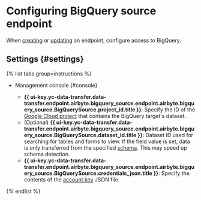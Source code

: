 # Configuring BigQuery source endpoint

When [creating](../index.md#create) or [updating](../index.md#update) an endpoint, configure access to BigQuery.

## Settings {#settings}

{% list tabs group=instructions %}

- Management console {#console}

   * **{{ ui-key.yc-data-transfer.data-transfer.endpoint.airbyte.bigquery_source.endpoint.airbyte.bigquery_source.BigQuerySource.project_id.title }}**: Specify the ID of the [Google Cloud project](https://cloud.google.com/resource-manager/docs/creating-managing-projects) that contains the BigQuery target's dataset.
   * (Optional) **{{ ui-key.yc-data-transfer.data-transfer.endpoint.airbyte.bigquery_source.endpoint.airbyte.bigquery_source.BigQuerySource.dataset_id.title }}**: Dataset ID used for searching for tables and forms to view. If the field value is set, data is only transferred from the specified [schema](https://cloud.google.com/bigquery/docs/datasets-intro). This may speed up schema detection.
   * **{{ ui-key.yc-data-transfer.data-transfer.endpoint.airbyte.bigquery_source.endpoint.airbyte.bigquery_source.BigQuerySource.credentials_json.title }}**: Specify the contents of the [account key](https://cloud.google.com/iam/docs/creating-managing-service-account-keys) JSON file.

{% endlist %}
